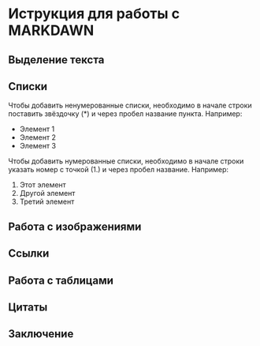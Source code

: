 # **Иструкция для работы с MARKDAWN**

## Выделение текста

## Списки

Чтобы добавить ненумерованные списки, необходимо в начале строки поставить звёздочку (*) и через пробел название пункта. Например:

* Элемент 1
* Элемент 2
* Элемент 3

Чтобы добавить нумерованные списки, необходимо в начале строки указать номер с точкой (1.) и через пробел название. Например:

1. Этот элемент
2. Другой элемент
3. Третий элемент

## Работа с изображениями

## Ссылки

## Работа с таблицами

## Цитаты

## Заключение
